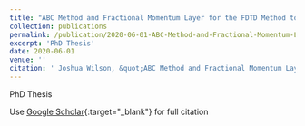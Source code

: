 ```yaml
---
title: "ABC Method and Fractional Momentum Layer for the FDTD Method to Solve the Schrödinger Equation On Unbounded Domains"
collection: publications
permalink: /publication/2020-06-01-ABC-Method-and-Fractional-Momentum-Layer-for-the-FDTD-Method-to-Solve-the-Schrdinger-Equation-On-Unbounded-Domains
excerpt: 'PhD Thesis'
date: 2020-06-01
venue: ''
citation: ' Joshua Wilson, &quot;ABC Method and Fractional Momentum Layer for the FDTD Method to Solve the Schrödinger Equation On Unbounded Domains.&quot; , 2020.'
---
```

PhD Thesis

Use [Google Scholar](https://scholar.google.com/scholar?q=ABC+Method+and+Fractional+Momentum+Layer+for+the+FDTD+Method+to+Solve+the+Schrödinger+Equation+On+Unbounded+Domains){:target="_blank"} for full citation